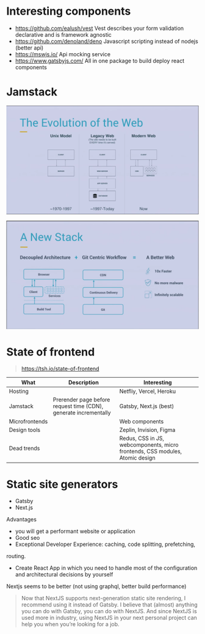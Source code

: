 # Interesting components
- https://github.com/ealush/vest Vest describes your form validation declarative and is framework agnostic
- https://github.com/denoland/deno Javascript scripting instead of nodejs (better api)
- https://mswjs.io/ Api mocking service 
- https://www.gatsbyjs.com/ All in one package to build deploy react components

# Jamstack
![picture 1](images/e39ea23e61802a02760c8528eb46c3056f57c4f0e12671b8b0afd479e6d63368.png)  

![picture 2](images/1daaec133ab1406983193c08592cdb16df55c25f3e2afcdc798bb8e56cf94c3e.png)  

# State of frontend
> https://tsh.io/state-of-frontend
 
|What|Description|Interesting|
|-|-|-|
|Hosting||Netfliy, Vercel, Heroku|
|Jamstack|Prerender page before request time (CDN), generate incrementally|Gatsby, Next.js (best)|
|Microfrontends||Web components|
|Design tools||Zeplin, Invision, Figma|
|Dead trends||Redus, CSS in JS, webcomponents, micro frontends, CSS modules, Atomic design|

# Static site generators
- Gatsby
- Next.js

Advantages
- you will get a performant website or application
- Good seo
- Exceptional Developer Experience: caching, code splitting, prefetching,

routing.
- Create React App in which you need to handle most of the configuration and architectural decisions by yourself


Nextjs seems to be better (not using graphql, better build performance)

> Now that NextJS supports next-generation static site rendering, I recommend using it instead of Gatsby. I believe that (almost) anything you can do with Gatsby, you can do with NextJS. And since NextJS is used more in industry, using NextJS in your next personal project can help you when you’re looking for a job.